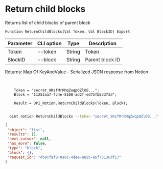 ﻿---
sidebar_position: 3
---

# Return child blocks
 Returns list of child blocks of parent block



`Function ReturnChildBlocks(Val Token, Val BlockID) Export`

  | Parameter | CLI option | Type | Description |
  |-|-|-|-|
  | Token | --token | String | Token |
  | BlockID | --block | String | Parent block ID |

  
  Returns:  Map Of KeyAndValue - Serialized JSON response from Notion

<br/>




```bsl title="Code example"
    Token = "secret_9RsfMrRMqZwqp0Zl0B...";
    Block = "11282aa7-fc4e-8108-ad2f-ed75fb53373d";

    Result = OPI_Notion.ReturnChildBlocks(Token, Block);
```



```sh title="CLI command example"
    
  oint notion ReturnChildBlocks --token "secret_9RsfMrRMqZwqp0Zl0B..." --block %block%

```

```json title="Result"
{
 "object": "list",
 "results": [],
 "next_cursor": null,
 "has_more": false,
 "type": "block",
 "block": {},
 "request_id": "4b9cfaf8-0a0c-4dee-a88b-e6f73136df17"
}
```
